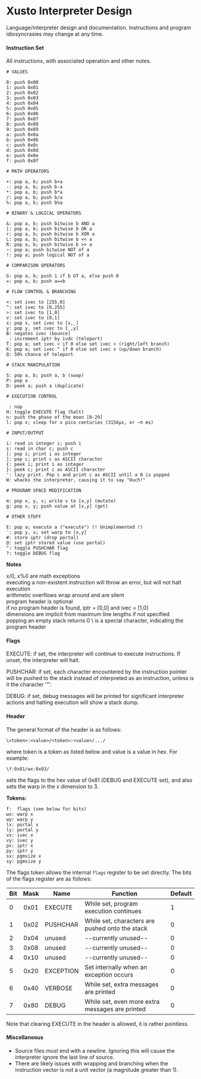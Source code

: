 Xusto Interpreter Design
========================

Language/interpreter design and documentation. Instructions and program idiosyncrasies may change at any time.

#### Instruction Set

All instructions, with associated operation and other notes.


	# VALUES

	0: push 0x00
	1: push 0x01
	2: push 0x02
	3: push 0x03
	4: push 0x04
	5: push 0x05
	6: push 0x06
	7: push 0x07
	8: push 0x08
	9: push 0x09
	a: push 0x0a
	b: push 0x0b
	c: push 0x0c
	d: push 0x0d
	e: push 0x0e
	f: push 0x0f

	# MATH OPERATORS

	+: pop a, b; push b+a
	-: pop a, b; push b-a
	*: pop a, b; push b*a
	/: pop a, b; push b/a
	%: pop a, b; push b%a

	# BINARY & LOGICAL OPERATORS

	&: pop a, b; push bitwise b AND a
	|: pop a, b; push bitwise b OR a
	r: pop a, b; push bitwise b XOR a
	L: pop a, b; push bitwise b << a
	R: pop a, b; push bitwise b >> a
	~: pop a; push bitwise NOT of a
	!: pop a; push logical NOT of a

	# COMPARISON OPERATORS

	G: pop a, b; push 1 if b GT a, else push 0
	=: pop a, b; push a==b

	# FLOW CONTROL & BRANCHING

	<: set ivec to [255,0]
	^: set ivec to [0,255]
	>: set ivec to [1,0]
	v: set ivec to [0,1]
	x: pop x, set ivec to [x,_]
	y: pop y, set ivec to [_,y]
	B: negates ivec (bounce)
	_: increment iptr by ivdc (teleport)
	T: pop a; set ivec < if 0 else set ivec > (right/left branch)
	K: pop a; set ivec ^ if 0 else set ivec v (up/down branch)
	Q: 50% chance of teleport

	# STACK MANIPULATION

	S: pop a, b; push a, b (swap)
	P: pop a
	D: peek a; push a (duplicate)

	# EXECUTION CONTROL

	 : nop
	H: toggle EXECUTE flag (halt)
	n: push the phase of the moon [0-29]
	l: pop x; sleep for x pico centuries (3156µs, or ~π ms)

	# INPUT/OUTPUT

	i: read in integer i; push i
	s: read in char c; push c
	[: pop i; print i as integer
	]: pop c; print c as ASCII character
	{: peek i; print i as integer
	}: peek c; print c as ASCII character
	': lazy print. Pop c and print c as ASCII until a 0 is popped
	W: whacks the interpreter, causing it to say "Ouch!"

	# PROGRAM SPACE MODIFICATION

	m: pop x, y, v; write v to [x,y] (mutate)
	g: pop x, y; push value at [x,y] (get)

	# OTHER STUFF

	E: pop a; execute a ("execute") (! Unimplemented !)
	`: pop y, x; set warp to [x,y]
	#: store iptr (drop portal)
	@: set iptr stored value (use portal)
	": toggle PUSHCHAR flag
	?: toggle DEBUG flag

**Notes**

x/0, x%0 are math exceptions  
executing a non-existent instruction will throw an error, but will not halt execution  
arithmetic overflows wrap around and are silent  
program header is optional  
if no program header is found, iptr = [0,0] and ivec = [1,0]  
dimensions are implicit from maximum line lengths if not specified  
popping an empty stack returns 0 
\ is a special character, indicating the program header  

#### Flags

EXECUTE: if set, the interpreter will continue to execute instructions. If unset, the interpreter will halt.

PUSHCHAR: if set, each character encountered by the instruction pointer will be pushed to the stack instead of interpreted as an instruction, unless is it the character '"'.

DEBUG: if set, debug messages will be printed for significant interpreter actions and halting execution will show a stack dump.

#### Header

The general format of the header is as follows:

	\<token>:<value>/<token>:<value>/.../

where token is a token as listed below and value is a value in hex. For example:

	\f:0x81/wx:0x03/

sets the flags to the hex value of 0x81 (DEBUG and EXECUTE set), and also sets the warp in the x dimension to 3.

**Tokens:**

	f:  flags (see below for bits)
	wx: warp x
	wy: warp y
	lx: portal x
	ly: portal y
	vx: ivec x
	vy: ivec y
	px: iptr x
	py: iptr y
	sx: pgmsize x
	sy: pgmsize y

The flags token allows the internal `flags` register to be set directly. The bits of the flags register are as follows:

| Bit | Mask | Name      | Function                                        | Default |
|-----|:----:|-----------|-------------------------------------------------|---------|
| 0   | 0x01 | EXECUTE   | While set, program execution continues          | 1       |
| 1   | 0x02 | PUSHCHAR  | While set, characters are pushed onto the stack | 0       |
| 2   | 0x04 | unused    | --currently unused--                            | 0       |
| 3   | 0x08 | unused    | --currently unused--                            | 0       |
| 4   | 0x10 | unused    | --currently unused--                            | 0       |
| 5   | 0x20 | EXCEPTION | Set internally when an exception occurs         | 0       |
| 6   | 0x40 | VERBOSE   | While set, extra messages are printed           | 0       |
| 7   | 0x80 | DEBUG     | While set, even more extra messages are printed | 0       |

Note that clearing EXECUTE in the header is allowed, it is rather pointless.

#### Miscellaneous

* Source files _must_ end with a newline. Ignoring this will cause the interpreter ignore the last line of source.
* There are likely issues with wrapping and branching when the instruction vector is not a unit vector (a magnitude greater than 1).
